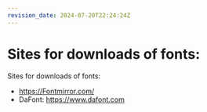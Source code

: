 ```yaml
---
revision_date: 2024-07-20T22:24:24Z
---
```

# Sites for downloads of fonts:
Sites for downloads of fonts:
* https://Fontmirror.com/
* DaFont: https://www.dafont.com